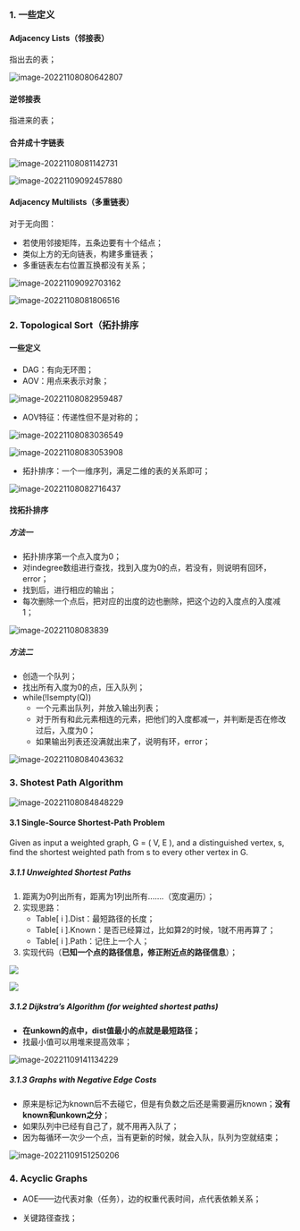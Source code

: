 ```toc
```
### 1. 一些定义
#### Adjacency Lists（邻接表）
指出去的表；

![image-20221108080642807](../../img/test/image-20221108080642807.png)

#### 逆邻接表
指进来的表；
#### 合并成十字链表

![image-20221108081142731](../../img/test/image-20221108081142731.png)

![image-20221109092457880](../../img/test/image-20221109092457880.png)

#### Adjacency Multilists（多重链表）
对于无向图：
- 若使用邻接矩阵，五条边要有十个结点；
- 类似上方的无向链表，构建多重链表；
- 多重链表左右位置互换都没有关系；

![image-20221109092703162](../../img/test/image-20221109092703162.png)


![image-20221108081806516](../../img/test/image-20221108081806516.png)

### 2. Topological Sort（拓扑排序
#### 一些定义
- DAG：有向无环图；
- AOV：用点来表示对象；

![image-20221108082959487](../../img/test/image-20221108082959487.png)

- AOV特征：传递性但不是对称的；

![image-20221108083036549](../../img/test/image-20221108083036549.png)

![image-20221108083053908](../../img/test/image-20221108083053908.png)

- 拓扑排序：一个一维序列，满足二维的表的关系即可；

![image-20221108082716437](../../img/test/image-20221108082716437.png)

#### 找拓扑排序
##### 方法一
- 拓扑排序第一个点入度为0；
- 对indegree数组进行查找，找到入度为0的点，若没有，则说明有回环，error；
- 找到后，进行相应的输出；
- 每次删除一个点后，把对应的出度的边也删除，把这个边的入度点的入度减1；

![image-20221108083839](../../img/test/20221108083839.png)

##### 方法二
- 创造一个队列；
- 找出所有入度为0的点，压入队列；
- while(!Isempty(Q))
	- 一个元素出队列，并放入输出列表；
	- 对于所有和此元素相连的元素，把他们的入度都减一，并判断是否在修改过后，入度为0；
	- 如果输出列表还没满就出来了，说明有环，error；

![image-20221108084043632](../../img/test/image-20221108084043632.png)

### 3. Shotest Path Algorithm

![image-20221108084848229](../../img/test/image-20221108084848229.png)

#### 3.1 Single-Source Shortest-Path Problem
Given as input a weighted graph, G = ( V, E ), and a distinguished vertex, s, find the shortest weighted path from s to every other vertex in G.
##### 3.1.1 Unweighted Shortest Paths
1. 距离为0列出所有，距离为1列出所有.......（宽度遍历）；
2. 实现思路：
	- Table[ i ].Dist：最短路径的长度；
	- Table[ i ].Known：是否已经算过，比如算2的时候，1就不用再算了；
	- Table[ i ].Path：记住上一个人；
3. 实现代码（**已知一个点的路径信息，修正附近点的路径信息**）；

![](../../img/test/image-20221108085824393.png)

![](../../img/test/image-20221108090201996.png)

##### 3.1.2 Dijkstra’s Algorithm (for weighted shortest paths)

- **在unkown的点中，dist值最小的点就是最短路径；**
- 找最小值可以用堆来提高效率；

![image-20221109141134229](../../img/test/image-20221109141134229.png)

##### 3.1.3 Graphs with Negative Edge Costs
- 原来是标记为known后不去碰它，但是有负数之后还是需要遍历known；**没有known和unkown之分**；
- 如果队列中已经有自己了，就不用再入队了；
- 因为每循环一次少一个点，当有更新的时候，就会入队，队列为空就结束；

![image-20221109151250206](../../img/test/image-20221109151250206.png)

### 4. Acyclic Graphs
- AOE——边代表对象（任务），边的权重代表时间，点代表依赖关系；

- 关键路径查找；